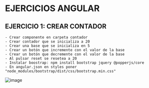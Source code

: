 # EJERCICIOS ANGULAR

## EJERCICIO 1: CREAR CONTADOR
    - Crear componente en carpeta contador
    - Crear contador que se inicializa a 20
    - Crear una base que se inicializa en 5
    - Crear un botón que incremente con el valor de la base
    - Crear un botón que decremente con el valor de la base
    - Al pulsar reset se resetea a 20
    - Instalar boostrap: npm install bootstrap jquery @popperjs/core
    - En angular.json en styles poner "node_modules/bootstrap/dist/css/bootstrap.min.css"
![image](https://user-images.githubusercontent.com/88061350/206145585-977f5c5d-2a4a-42a7-a452-5ebc1d98cdd4.png)

